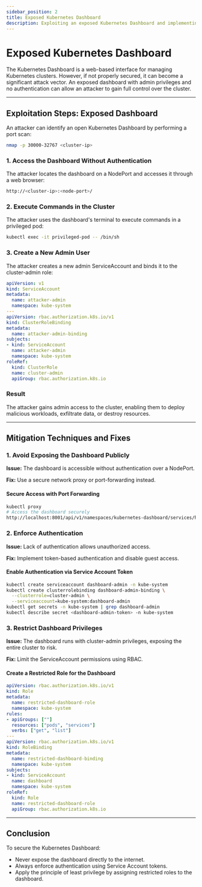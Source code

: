 ```yaml
---
sidebar_position: 2
title: Exposed Kubernetes Dashboard
description: Exploiting an exposed Kubernetes Dashboard and implementing best practices to secure dashboard access.
---
```


# Exposed Kubernetes Dashboard

The Kubernetes Dashboard is a web-based interface for managing Kubernetes clusters. However, if not properly secured, it can become a significant attack vector. An exposed dashboard with admin privileges and no authentication can allow an attacker to gain full control over the cluster.

---

## Exploitation Steps: Exposed Dashboard

An attacker can identify an open Kubernetes Dashboard by performing a port scan:

```bash
nmap -p 30000-32767 <cluster-ip>
```

### 1. Access the Dashboard Without Authentication

The attacker locates the dashboard on a NodePort and accesses it through a web browser:

```bash
http://<cluster-ip>:<node-port>/
```

### 2. Execute Commands in the Cluster

The attacker uses the dashboard's terminal to execute commands in a privileged pod:

```bash
kubectl exec -it privileged-pod -- /bin/sh
```

### 3. Create a New Admin User

The attacker creates a new admin ServiceAccount and binds it to the cluster-admin role:

```yaml
apiVersion: v1
kind: ServiceAccount
metadata:
  name: attacker-admin
  namespace: kube-system
---
apiVersion: rbac.authorization.k8s.io/v1
kind: ClusterRoleBinding
metadata:
  name: attacker-admin-binding
subjects:
- kind: ServiceAccount
  name: attacker-admin
  namespace: kube-system
roleRef:
  kind: ClusterRole
  name: cluster-admin
  apiGroup: rbac.authorization.k8s.io
```

### Result

The attacker gains admin access to the cluster, enabling them to deploy malicious workloads, exfiltrate data, or destroy resources.

---

## Mitigation Techniques and Fixes

### 1. Avoid Exposing the Dashboard Publicly

**Issue:** The dashboard is accessible without authentication over a NodePort.

**Fix:** Use a secure network proxy or port-forwarding instead.

#### Secure Access with Port Forwarding

```bash
kubectl proxy
# Access the dashboard securely
http://localhost:8001/api/v1/namespaces/kubernetes-dashboard/services/https:kubernetes-dashboard:/proxy/
```

### 2. Enforce Authentication

**Issue:** Lack of authentication allows unauthorized access.

**Fix:** Implement token-based authentication and disable guest access.

#### Enable Authentication via Service Account Token

```bash
kubectl create serviceaccount dashboard-admin -n kube-system
kubectl create clusterrolebinding dashboard-admin-binding \
  --clusterrole=cluster-admin \
  --serviceaccount=kube-system:dashboard-admin
kubectl get secrets -n kube-system | grep dashboard-admin
kubectl describe secret <dashboard-admin-token> -n kube-system
```

### 3. Restrict Dashboard Privileges

**Issue:** The dashboard runs with cluster-admin privileges, exposing the entire cluster to risk.

**Fix:** Limit the ServiceAccount permissions using RBAC.

#### Create a Restricted Role for the Dashboard

```yaml
apiVersion: rbac.authorization.k8s.io/v1
kind: Role
metadata:
  name: restricted-dashboard-role
  namespace: kube-system
rules:
- apiGroups: [""]
  resources: ["pods", "services"]
  verbs: ["get", "list"]
---
apiVersion: rbac.authorization.k8s.io/v1
kind: RoleBinding
metadata:
  name: restricted-dashboard-binding
  namespace: kube-system
subjects:
- kind: ServiceAccount
  name: dashboard
  namespace: kube-system
roleRef:
  kind: Role
  name: restricted-dashboard-role
  apiGroup: rbac.authorization.k8s.io
```

---

## Conclusion

To secure the Kubernetes Dashboard:

- Never expose the dashboard directly to the internet.
- Always enforce authentication using Service Account tokens.
- Apply the principle of least privilege by assigning restricted roles to the dashboard.

